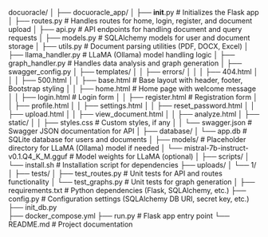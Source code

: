 docuoracle/
│
├── docuoracle_app/
│   ├── __init__.py           # Initializes the Flask app
│   ├── routes.py             # Handles routes for home, login, register, and document upload
│   ├── api.py                # API endpoints for handling document and query requests
│   ├── models.py             # SQLAlchemy models for user and document storage
│   ├── utils.py              # Document parsing utilities (PDF, DOCX, Excel)
│   ├── llama_handler.py      # LLaMA (Ollama) model handling logic
│   ├── graph_handler.py      # Handles data analysis and graph generation
│   ├── swagger_config.py 
│   ├── templates/
│   │   ├── errors/ 
│   │   │    ├── 404.html
│   │   │    ├── 500.html
│   │   ├── base.html         # Base layout with header, footer, Bootstrap styling
│   │   ├── home.html         # Home page with welcome message
│   │   ├── login.html        # Login form
│   │   ├── register.html     # Registration form
│   │   ├── profile.html
│   │   ├── settings.html
│   │   ├── reset_password.html
│   │   ├── upload.html
│   │   ├── view_document.html
│   │   ├── analyze.html
│   ├── static/
│   │   ├── styles.css        # Custom styles, if any
│   │   └── swagger.json      # Swagger JSON documentation for API
│
├── database/
│   └── app.db                # SQLite database for users and documents
│
├── models/              # Placeholder directory for LLaMA (Ollama) model if needed
│   └── mistral-7b-instruct-v0.1.Q4_K_M.gguf        # Model weights for LLaMA (optional)
│
├── scripts/
│   └── install.sh            # Installation script for dependencies
├── uploads/
│   └── 1/ 
│
├── tests/
│   ├── test_routes.py        # Unit tests for API and routes functionality
│   └── test_graphs.py        # Unit tests for graph generation
│
├── requirements.txt          # Python dependencies (Flask, SQLAlchemy, etc.)
├── config.py                 # Configuration settings (SQLAlchemy DB URI, secret key, etc.)
├── init_db.py       
├── docker_compose.yml
├── run.py                    # Flask app entry point
└── README.md                 # Project documentation
